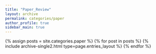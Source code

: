 ```yaml
---
title: "Paper_Review"
layout: archive
permalink: categories/paper
author_profile: true
sidebar_main: true
---
```



{% assign posts = site.categories.paper %}
{% for post in posts %} {% include archive-single2.html type=page.entries_layout %} {% endfor %}
